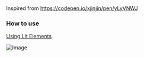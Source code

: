 ### <vidiyo-carousal>
Inspired from https://codepen.io/xjinjin/pen/yLyVNWJ


### How to use
[Using Lit Elements](https://lit-element.polymer-project.org/guide/use)


![Image](https://akriya.co.in/assets/images/wc-vidiyo.png)